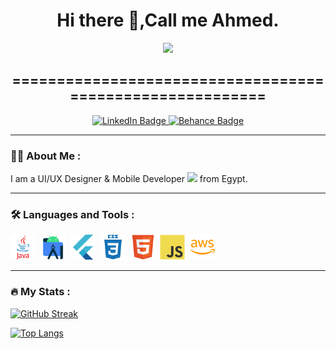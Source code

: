 ### 
<div id="header" align="center">
  <h1> Hi there 👋,Call me Ahmed.</h1>
  <img src="https://media.giphy.com/media/YRMb6dd7zprS00JdGZ/giphy.gif" width="200"/>
</div>
<h2 align="center">=========================================================</h2>
<div id="badges" align="center" margin="10px">
  <a href="https://www.linkedin.com/in/ahmed-magdy-3a2118211">
    <img src="https://img.shields.io/badge/LinkedIn-blue?style=for-the-badge&logo=linkedin&logoColor=white" alt="LinkedIn Badge"/>
  </a>
 <a href="https://www.behance.net/ahmedjunior">
   <img src="https://img.shields.io/badge/Behance-0054F7?style=for-the-badge&logo=behance&logoColor=white" alt = "Behance Badge"/>
  </a>
</div>

---

### :man_technologist: About Me :
I am a UI/UX Designer & Mobile Developer <img src="https://media.giphy.com/media/j0HjChGV0J44KrrlGv/giphy.gif" width="40"> from Egypt.


---

### :hammer_and_wrench: Languages and Tools :

<div>
  <img src="https://github.com/devicons/devicon/blob/master/icons/java/java-original-wordmark.svg" title="Java" alt="Java" width="40" height="40"/>&nbsp;
<img src="https://github.com/devicons/devicon/blob/master/icons/androidstudio/androidstudio-original.svg" title="Android Studio" alt="Android" width="40" height="40"/>&nbsp;
  <img src="https://github.com/devicons/devicon/blob/master/icons/flutter/flutter-original.svg" title="Flutter" alt="Flutter" width="40" height="40"/>&nbsp;
  <img src="https://github.com/devicons/devicon/blob/master/icons/css3/css3-plain-wordmark.svg"  title="CSS3" alt="CSS" width="40" height="40"/>&nbsp;
  <img src="https://github.com/devicons/devicon/blob/master/icons/html5/html5-original.svg" title="HTML5" alt="HTML" width="40" height="40"/>&nbsp;
  <img src="https://github.com/devicons/devicon/blob/master/icons/javascript/javascript-original.svg" title="JavaScript" alt="JavaScript" width="40" height="40"/>&nbsp;
  <img src="https://github.com/devicons/devicon/blob/master/icons/amazonwebservices/amazonwebservices-plain-wordmark.svg" title="AWS" alt="AWS" width="40"height="40"/>&nbsp;
</div>


---

### :fire: My Stats :
[![GitHub Streak](http://github-readme-streak-stats.herokuapp.com?user=Magdy78&theme=merko&date_format=n%2Fj%5B%2FY%5D)](https://git.io/streak-stats)

[![Top Langs](https://github-readme-stats.vercel.app/api/top-langs/?username=Magdy78&layout=compact&theme=vision-friendly-dark)](https://github.com/anuraghazra/github-readme-stats)

<!--
**Magdy78/Magdy78** is a ✨ _special_ ✨ repository because its `README.md` (this file) appears on your GitHub profile.

Here are some ideas to get you started:

- 🔭 I’m currently working on ...
- 🌱 I’m currently learning ...
- 👯 I’m looking to collaborate on ...
- 🤔 I’m looking for help with ...
- 💬 Ask me about ...
- 📫 How to reach me: ...
- 😄 Pronouns: ...
- ⚡ Fun fact: ...
-->
